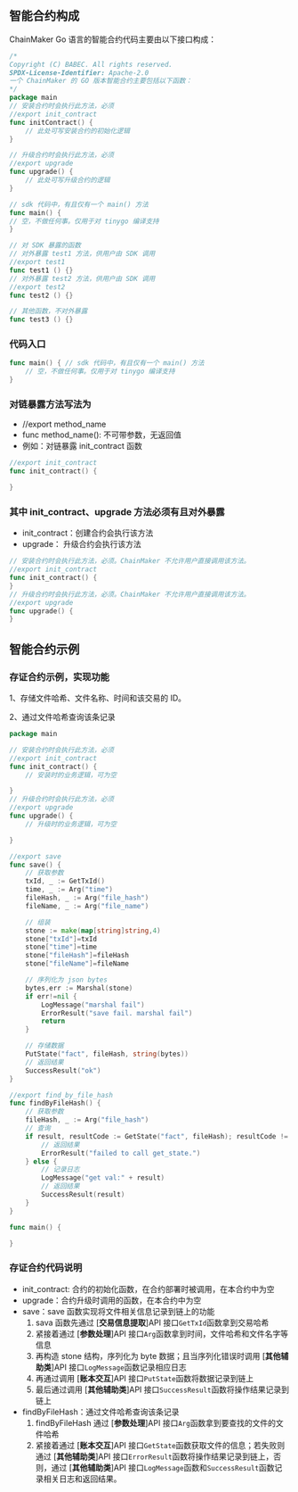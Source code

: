 ## 智能合约构成

ChainMaker Go 语言的智能合约代码主要由以下接口构成：

```go
/*
Copyright (C) BABEC. All rights reserved.
SPDX-License-Identifier: Apache-2.0
一个 ChainMaker 的 GO 版本智能合约主要包括以下函数：
*/
package main
// 安装合约时会执行此方法，必须
//export init_contract
func initContract() {
	// 此处可写安装合约的初始化逻辑
}

// 升级合约时会执行此方法，必须
//export upgrade
func upgrade() {
	// 此处可写升级合约的逻辑
}

// sdk 代码中，有且仅有一个 main() 方法
func main() {
// 空，不做任何事。仅用于对 tinygo 编译支持
}

// 对 SDK 暴露的函数
// 对外暴露 test1 方法，供用户由 SDK 调用
//export test1
func test1 () {}
// 对外暴露 test2 方法，供用户由 SDK 调用
//export test2
func test2 () {}

// 其他函数，不对外暴露
func test3 () {}
```

### 代码入口

```go
func main() { // sdk 代码中，有且仅有一个 main() 方法
	// 空，不做任何事。仅用于对 tinygo 编译支持
}
```

### 对链暴露方法写法为

- //export method_name
- func  method_name(): 不可带参数，无返回值
- 例如：对链暴露 init_contract 函数

```go
//export init_contract
func init_contract() {

}
```

### 其中 init_contract、upgrade 方法必须有且对外暴露

- init_contract：创建合约会执行该方法
- upgrade： 升级合约会执行该方法

```go
// 安装合约时会执行此方法，必须。ChainMaker 不允许用户直接调用该方法。
//export init_contract
func init_contract() {
}
// 升级合约时会执行此方法，必须。ChainMaker 不允许用户直接调用该方法。
//export upgrade
func upgrade() {
}
```

## 智能合约示例

### 存证合约示例，实现功能

1、存储文件哈希、文件名称、时间和该交易的 ID。

2、通过文件哈希查询该条记录

```go
package main

// 安装合约时会执行此方法，必须
//export init_contract
func init_contract() {
    // 安装时的业务逻辑，可为空

}
// 升级合约时会执行此方法，必须
//export upgrade
func upgrade() {
    // 升级时的业务逻辑，可为空

}

//export save
func save() {
	// 获取参数
	txId, _ := GetTxId()
	time, _ := Arg("time")
	fileHash, _ := Arg("file_hash")
	fileName, _ := Arg("file_name")

	// 组装
	stone := make(map[string]string,4)
	stone["txId"]=txId
	stone["time"]=time
	stone["fileHash"]=fileHash
	stone["fileName"]=fileName

	// 序列化为 json bytes
	bytes,err := Marshal(stone)
	if err!=nil {
		LogMessage("marshal fail")
		ErrorResult("save fail. marshal fail")
		return
	}

	// 存储数据
	PutState("fact", fileHash, string(bytes))
	// 返回结果
	SuccessResult("ok")
}

//export find_by_file_hash
func findByFileHash() {
	// 获取参数
	fileHash, _ := Arg("file_hash")
	// 查询
	if result, resultCode := GetState("fact", fileHash); resultCode != SUCCESS {
		// 返回结果
		ErrorResult("failed to call get_state.")
	} else {
		// 记录日志
		LogMessage("get val:" + result)
		// 返回结果
		SuccessResult(result)
	}
}

func main() {

}

```

### 存证合约代码说明

- init_contract: 合约的初始化函数，在合约部署时被调用，在本合约中为空
- upgrade：合约升级时调用的函数，在本合约中为空
- save：save 函数实现将文件相关信息记录到链上的功能
  1. sava 函数先通过 [**交易信息提取**]API 接口`GetTxId`函数拿到交易哈希
  2. 紧接着通过 [**参数处理**]API 接口`Arg`函数拿到时间，文件哈希和文件名字等信息
  3. 再构造 stone 结构，序列化为 byte 数据；且当序列化错误时调用 [**其他辅助类**]API 接口`LogMessage`函数记录相应日志
  4. 再通过调用 [**账本交互**]API 接口`PutState`函数将数据记录到链上
  5. 最后通过调用 [**其他辅助类**]API 接口`SuccessResult`函数将操作结果记录到链上
- findByFileHash：通过文件哈希查询该条记录
  1. findByFileHash 通过 [**参数处理**]API 接口`Arg`函数拿到要查找的文件的文件哈希
  2. 紧接着通过 [**账本交互**]API 接口`GetState`函数获取文件的信息；若失败则通过 [**其他辅助类**]API 接口`ErrorResult`函数将操作结果记录到链上，否则，通过 [**其他辅助类**]API 接口`LogMessage`函数和`SuccessResult`函数记录相关日志和返回结果。

